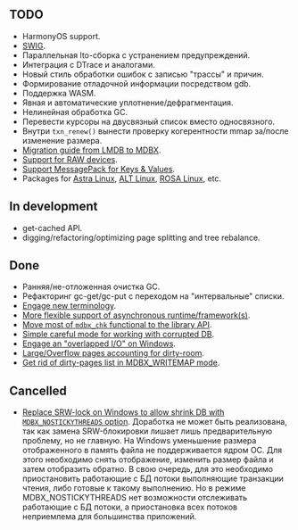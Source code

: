 
TODO
----

 - HarmonyOS support.
 - [SWIG](https://www.swig.org/).
 - Параллельная lto-сборка с устранением предупреждений.
 - Интеграция c DTrace и аналогами.
 - Новый стиль обработки ошибок с записью "трассы" и причин.
 - Формирование отладочной информации посредством gdb.
 - Поддержка WASM.
 - Явная и автоматические уплотнение/дефрагментация.
 - Нелинейная обработка GC.
 - Перевести курсоры на двусвязный список вместо односвязного.
 - Внутри `txn_renew()` вынести проверку когерентности mmap за/после изменение размера.
 - [Migration guide from LMDB to MDBX](https://libmdbx.dqdkfa.ru/dead-github/issues/199).
 - [Support for RAW devices](https://libmdbx.dqdkfa.ru/dead-github/issues/124).
 - [Support MessagePack for Keys & Values](https://libmdbx.dqdkfa.ru/dead-github/issues/115).
 - Packages for [Astra Linux](https://astralinux.ru/), [ALT Linux](https://www.altlinux.org/), [ROSA Linux](https://www.rosalinux.ru/), etc.

In development
--------------
 - get-cached API.
 - digging/refactoring/optimizing page splitting and tree rebalance.

Done
----

 - Ранняя/не-отложенная очистка GC.
 - Рефакторинг gc-get/gc-put c переходом на "интервальные" списки.
 - [Engage new terminology](https://libmdbx.dqdkfa.ru/dead-github/issues/137).
 - [More flexible support of asynchronous runtime/framework(s)](https://libmdbx.dqdkfa.ru/dead-github/issues/200).
 - [Move most of `mdbx_chk` functional to the library API](https://libmdbx.dqdkfa.ru/dead-github/issues/204).
 - [Simple careful mode for working with corrupted DB](https://libmdbx.dqdkfa.ru/dead-github/issues/223).
 - [Engage an "overlapped I/O" on Windows](https://libmdbx.dqdkfa.ru/dead-github/issues/224).
 - [Large/Overflow pages accounting for dirty-room](https://libmdbx.dqdkfa.ru/dead-github/issues/192).
 - [Get rid of dirty-pages list in MDBX_WRITEMAP mode](https://libmdbx.dqdkfa.ru/dead-github/issues/193).

Cancelled
--------

 - [Replace SRW-lock on Windows to allow shrink DB with `MDBX_NOSTICKYTHREADS` option](https://libmdbx.dqdkfa.ru/dead-github/issues/210).
   Доработка не может быть реализована, так как замена SRW-блокировки
   лишает лишь предварительную проблему, но не главную. На Windows
   уменьшение размера отображенного в память файла не поддерживается ядром
   ОС. Для этого необходимо снять отображение, изменить размер файла и
   затем отобразить обратно. В свою очередь, для это необходимо
   приостановить работающие с БД потоки выполняющие транзакции чтения, либо
   готовые к такому выполнению. Но в режиме MDBX_NOSTICKYTHREADS нет
   возможности отслеживать работающие с БД потоки, а приостановка всех
   потоков неприемлема для большинства приложений.
